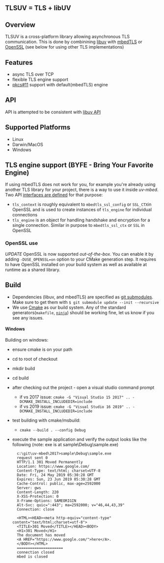 TLSUV = TLS + libUV
----

## Overview
TLSUV is a cross-platform library allowing asynchronous TLS communication. 
This is done by combinining [libuv](https://github.com/libuv/libuv) with [mbedTLS](https://github.com/ARMmbed/mbedtls.git) 
or [OpenSSL](https://www.openssl.org/)
(see below for using other TLS implementations)

## Features
* async TLS over TCP
* flexible TLS engine support
* [pkcs#11](https://en.wikipedia.org/wiki/PKCS_11) support with default(mbedTLS) engine

## API
API is attempted to be consistent with [libuv API](http://docs.libuv.org/en/v1.x/api.html)

## Supported Platforms
* Linux
* Darwin/MacOS
* Windows

## TLS engine support (BYFE - Bring Your Favorite Engine)
If using mbedTLS does not work for you,
for example you're already using another TLS library for your project, there is a way to use it inside _uv-mbed_.
Two API [interfaces are defined](include/tlsuv/tls_engine.h) for that purpose:

- `tls_context` is roughly equivalent to `mbedtls_ssl_config` or `SSL_CTX`in OpenSSL and is used to create instances
of `tls_engine` for individual connections
- `tls_engine` is an object for handling handshake and encryption for a single connection.
Similar in purpose to `mbedtls_ssl_ctx` or `SSL` in OpenSSL

### OpenSSL use
*UPDATE* OpenSSL is now supported _out-of-the-box_. You can enable it by adding `-DUSE_OPENSSL=on` option 
to your CMake generation step. It requires to have OpenSSL installed on your build system as well as available at
runtime as a shared library.

## Build
* Dependencies (libuv, and mbedTLS) are specified as [git submodules](https://git-scm.com/book/en/v2/Git-Tools-Submodules).
Make sure to get them with `$ git submodule update --init --recursive`
* We use [Cmake](https://cmake.org) as our build system.
Any of the standard generators(`makefile`, [`ninja`](https://ninja-build.org/))
should be working fine, let us know if you see any issues.

#### Windows
Building on windows:
* ensure cmake is on your path
* cd to root of checkout
* mkdir build
* cd build
* after checking out the project - open a visual studio command prompt
    * if vs 2017 issue: `cmake -G "Visual Studio 15 2017" .. -DCMAKE_INSTALL_INCLUDEDIR=include`
    * if vs 2019 issue: `cmake -G "Visual Studio 16 2019" .. -DCMAKE_INSTALL_INCLUDEDIR=include`
* test building with cmake/msbuild:
    * `cmake --build . --config Debug`
* execute the sample application and verify the output looks like the following (note: exe is at sample\Debug\sample.exe)

        c:\git\uv-mbed\2017>sample\Debug\sample.exe
        request sent 0
        HTTP/1.1 301 Moved Permanently
        Location: https://www.google.com/
        Content-Type: text/html; charset=UTF-8
        Date: Fri, 24 May 2019 05:30:28 GMT
        Expires: Sun, 23 Jun 2019 05:30:28 GMT
        Cache-Control: public, max-age=2592000
        Server: gws
        Content-Length: 220
        X-XSS-Protection: 0
        X-Frame-Options: SAMEORIGIN
        Alt-Svc: quic=":443"; ma=2592000; v="46,44,43,39"
        Connection: close

        <HTML><HEAD><meta http-equiv="content-type" content="text/html;charset=utf-8">
        <TITLE>301 Moved</TITLE></HEAD><BODY>
        <H1>301 Moved</H1>
        The document has moved
        <A HREF="https://www.google.com/">here</A>.
        </BODY></HTML>
        =====================
        connection closed
        mbed is closed



